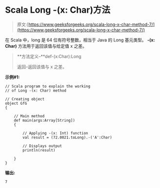 # Scala Long -(x: Char)方法

> 原文:[https://www.geeksforgeeks.org/scala-long-x-char-method-7/](https://www.geeksforgeeks.org/scala-long-x-char-method-7/)

在 Scala 中，long 是 64 位有符号整数，相当于 Java 的 Long 基元类型。 **-(x: Char)** 方法用于返回该值与给定值 x 之差。

> **方法定义–**def-(x:Char):Long
> 
> 返回–返回该值与 x 之差。

**示例#1:**

```
// Scala program to explain the working 
// of Long -(x: Char) method

// Creating object
object GfG
{ 

    // Main method
    def main(args:Array[String])
    {

        // Applying -(x: Int) function
        val result = (72.0021.toLong).-('A':Char)

        // Displays output
        println(result)

    }
} 
```

**输出:**

```
7

```